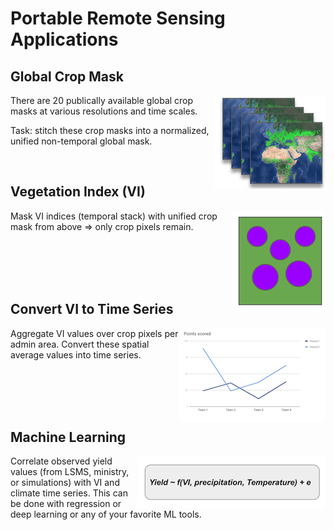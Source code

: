 # Portable Remote Sensing Applications

## Global Crop Mask

<img align="right" src="imgs/global_mask.png">

There are 20 publically available global crop masks at various resolutions and time scales.

Task: stitch these crop masks into a normalized, unified non-temporal global mask.

<br>


## Vegetation Index (VI)

<img align="right" src="imgs/vi_mask.png">

Mask VI indices (temporal stack) with unified crop mask from above => only crop pixels remain.

<br>
<br>
<br>
<br>

## Convert VI to Time Series

<img align="right" src="imgs/spatial_avgs.png">

Aggregate VI values over crop pixels per admin area. Convert these spatial average values into time series.

<br>
<br>
<br>
<br>


## Machine Learning

<img align="right" src="imgs/predict.png">

Correlate observed yield values (from LSMS, ministry, or simulations) with VI and climate time series. This can be done with regression or deep learning or any of your favorite ML tools.